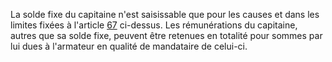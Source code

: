 La solde fixe du capitaine n'est saisissable que pour les causes et dans les limites fixées à l'article <a href='/code-du-travail-maritime/titre-4-obligations-de-larmateur-envers-le-marin/chapitre-1-salaires-fixes-profits-eventuels-et-autres-remunerations/section-5-dettes-des-marins/saisies-et-cessions-de-salaires/67.md' title='Code du travail maritime - art. 67 (Ab)'>67</a> ci-dessus. Les rémunérations du capitaine, autres que sa solde fixe, peuvent être retenues en totalité pour sommes par lui dues à l'armateur en qualité de mandataire de celui-ci.